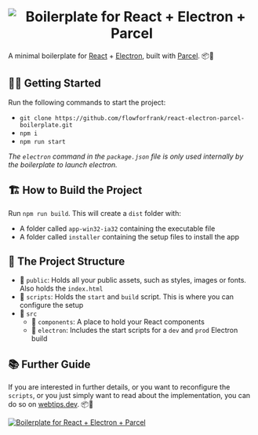 <h1 align="center">
    <img alt="Boilerplate for React + Electron + Parcel" src="public/assets/header.png" />
</h1>

A minimal boilerplate for [React](https://reactjs.org/) + [Electron](http://electronjs.org/), built with [Parcel](https://parceljs.org/). 📦🚀


## 🏃‍♂️ Getting Started

Run the following commands to start the project:

- `git clone https://github.com/flowforfrank/react-electron-parcel-boilerplate.git`
- `npm i`
- `npm run start`

*The `electron` command in the `package.json` file is only used internally by the boilerplate to launch electron.*

## 🏗️ How to Build the Project

Run `npm run build`. This will create a `dist` folder with:

- A folder called `app-win32-ia32` containing the executable file
- A folder called `installer` containing the setup files to install the app

## 🌳 The Project Structure

- 📁 `public`: Holds all your public assets, such as styles, images or fonts. Also holds the `index.html`
- 📁 `scripts`: Holds the `start` and `build` script. This is where you can configure the setup
- 📂 `src`
    - 📁 `components`: A place to hold your React components
    - 📁 `electron`: Includes the start scripts for a `dev` and `prod` Electron build


## 📚 Further Guide

If you are interested in further details, or you want to reconfigure the `scripts`, or you just simply want to read about the implementation, you can do so on [webtips.dev](https://www.webtips.dev/how-to-bundle-your-react-electron-app-by-parcel). 📦🚀

<a href="https://www.webtips.dev/how-to-bundle-your-react-electron-app-by-parcel" align="center">
    <img alt="Boilerplate for React + Electron + Parcel" src="public/assets/footer.png" />
</a>
